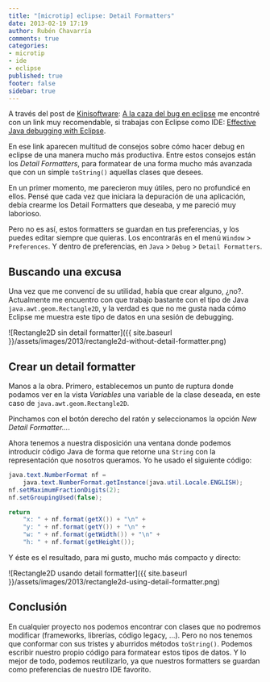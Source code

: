 ```yaml
---
title: "[microtip] eclipse: Detail Formatters"
date: 2013-02-19 17:19
author: Rubén Chavarría
comments: true
categories: 
- microtip
- ide
- eclipse
published: true
footer: false
sidebar: true
---
```


A través del post de [Kinisoftware](http://twitter.com/kinisoftware): 
[A la caza del bug en eclipse](http://kinisoftware.com/2013/02/a-la-caza-del-bug-en-eclipse/)
me encontré con un link muy recomendable, si trabajas con Eclipse como IDE:
[Effective Java debugging with Eclipse](http://eclipsesource.com/blogs/2013/01/08/effective-java-debugging-with-eclipse/).

En ese link aparecen multitud de consejos sobre cómo hacer debug en eclipse de una manera
mucho más productiva. Entre estos consejos están los *Detail Formatters*, para formatear
de una forma mucho más avanzada que con un simple `toString()` aquellas clases que desees.

<!-- more -->

En un primer momento, me parecieron muy útiles, pero no profundicé en ellos. Pensé que 
cada vez que iniciara la depuración de una aplicación, debía crearme los Detail
Formatters que deseaba, y me pareció muy laborioso.

Pero no es así, estos formatters se guardan en tus preferencias, y los puedes
editar siempre que quieras. Los encontrarás en el menú `Window` > `Preferences`.
Y dentro de preferencias, en `Java` > `Debug` > `Detail Formatters`.

## Buscando una excusa

Una vez que me convencí de su utilidad, había que crear alguno, ¿no?. Actualmente
me encuentro con que trabajo bastante con el tipo de Java `java.awt.geom.Rectangle2D`,
y la verdad es que no me gusta nada cómo Eclipse me muestra este tipo de datos
en una sesión de debugging.

![Rectangle2D sin detail formatter]({{ site.baseurl }}/assets/images/2013/rectangle2d-without-detail-formatter.png)

## Crear un detail formatter

Manos a la obra. Primero, establecemos un punto de ruptura donde podamos ver en la vista
*Variables* una variable de la clase deseada, en este caso de `java.awt.geom.Rectangle2D`.

Pinchamos con el botón derecho del ratón y seleccionamos la opción *New Detail Formatter...*.

Ahora tenemos a nuestra disposición una ventana donde podemos introducir código Java de forma
que retorne una `String` con la representación que nosotros queramos. Yo he usado el siguiente
código:

``` java
java.text.NumberFormat nf = 
    java.text.NumberFormat.getInstance(java.util.Locale.ENGLISH);
nf.setMaximumFractionDigits(2);
nf.setGroupingUsed(false);

return 
    "x: " + nf.format(getX()) + "\n" +
    "y: " + nf.format(getY()) + "\n" +
    "w: " + nf.format(getWidth()) + "\n" +
    "h: " + nf.format(getHeight());
```

Y éste es el resultado, para mi gusto, mucho más compacto y directo:

![Rectangle2D usando detail formatter]({{ site.baseurl }}/assets/images/2013/rectangle2d-using-detail-formatter.png)

## Conclusión

En cualquier proyecto nos podemos encontrar con clases que no podremos modificar (frameworks, 
librerías, código legacy, ...). Pero no nos tenemos que conformar con sus tristes y aburridos
métodos `toString()`. Podemos escribir nuestro propio código para formatear estos tipos de datos.
Y lo mejor de todo, podemos reutilizarlo, ya que nuestros formatters se guardan como preferencias
de nuestro IDE favorito.
